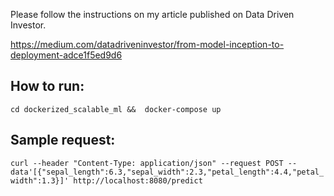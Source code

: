 Please follow the instructions on my article published on Data Driven Investor.

https://medium.com/datadriveninvestor/from-model-inception-to-deployment-adce1f5ed9d6


## How to run:


`
cd dockerized_scalable_ml && 
docker-compose up
`

## Sample request:

`
curl --header "Content-Type: application/json" --request POST --data'[{"sepal_length":6.3,"sepal_width":2.3,"petal_length":4.4,"petal_width":1.3}]' http://localhost:8080/predict
`
